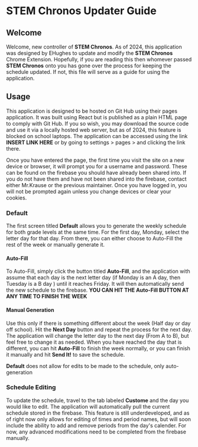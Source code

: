 # **STEM Chronos** Updater Guide

## Welcome

Welcome, new controller of **STEM Chronos**. As of 2024, this application was designed by EHughes to update and modify the **STEM Chronos** Chrome Extension.
Hopefully, if you are reading this then whomever passed **STEM Chronos** onto you has gone over the process for keeping the schedule updated. If not, this file will serve as a guide for using the application.

## Usage

This application is designed to be hosted on Git Hub using their pages application. It was built using React but is published as a plain HTML page to comply with Git Hub. If you so wish, you may download the source code and use it via a locally hosted web server, but as of 2024, this feature is blocked on school laptops. The application can be accessed using the link **INSERT LINK HERE** or by going to settings > pages > and clicking the link there.

Once you have entered the page, the first time you visit the site on a new device or browser, it will prompt you for a username and password. These can be found on the firebase you should have already been shared into. If you do not have them and have not been shared into the firebase, contact either Mr.Krause or the previous maintainer. Once you have logged in, you will not be prompted again unless you change devices or clear your cookies.

### Default

The first screen titled **Default** allows you to generate the weekly schedule for both grade levels at the same time. For the first day, Monday, select the letter day for that day. From there, you can either choose to Auto-Fill the rest of the week or manually generate it.

#### Auto-Fill

To Auto-Fill, simply click the button titled **Auto-Fill**, and the application with assume that each day is the next letter day (if Monday is an A day, then Tuesday is a B day ) until it reaches Friday. It will then automatically send the new schedule to the firebase. **YOU CAN HIT THE Auto-Fill BUTTON AT ANY TIME TO FINISH THE WEEK**

#### Manual Generation

Use this only if there is something different about the week (Half day or day off school). Hit the **Next Day** button and repeat the process for the next day. The application will change the letter day to the next day (From A to B), but feel free to change it as needed. When you have reached the day that is different, you can hit **Auto-Fill** to finish the week normally, or you can finish it manually and hit **Send It!** to save the schedule.

**Default** does not allow for edits to be made to the schedule, only auto-generation

### Schedule Editing

To update the schedule, travel to the tab labeled **Custome** and the day you would like to edit. The application will automatically pull the current schedule stored in the firebase. This feature is still underdeveloped, and as of right now only allows for editing of times and period names, but will soon include the ability to add and remove periods from the day's calender. For now, any advanced modifications need to be completed from the firebase manually. 
